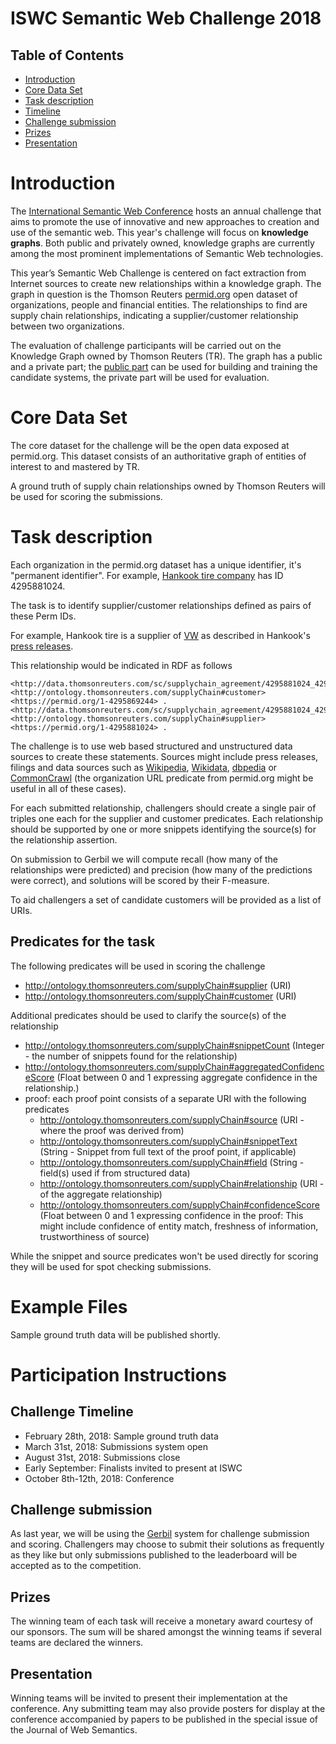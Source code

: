 # ISWC Semantic Web Challenge 2018

## Table of Contents
- [Introduction](#introduction)
- [Core Data Set](#core-data-set)
- [Task description](#task-description)
- [Timeline](#challenge-timeline)
- [Challenge submission](#challenge-submission)
- [Prizes](#prizes)
- [Presentation](#presentation)

# Introduction
The [International Semantic Web Conference](https://iswc2018.semanticweb.org) hosts an annual challenge that aims to promote the use of innovative and new approaches to creation and use of the semantic web. This year's challenge will focus on **knowledge graphs**. Both public and privately owned, knowledge graphs are currently among the most prominent implementations of Semantic Web technologies.

This year’s Semantic Web Challenge is centered on fact extraction from Internet sources to create new relationships within a knowledge graph. The graph in question is the Thomson Reuters [permid.org](permid.org) open dataset of organizations, people and financial entities. The relationships to find are supply chain relationships, indicating a supplier/customer relationship between two organizations.

The evaluation of challenge participants will be carried out on the Knowledge Graph owned by Thomson Reuters (TR). The graph has a public and a private part; the [public part](https://permid.org/) can be used for building and training the candidate systems, the private part will be used for evaluation.

# Core Data Set
The core dataset for the challenge will be the open data exposed at permid.org. This dataset consists of an authoritative graph of entities of interest to and mastered by TR.

A ground truth of supply chain relationships owned by Thomson Reuters will be used for scoring the submissions.

# Task description
Each organization in the permid.org dataset has a unique identifier, it's "permanent identifier". For example, [Hankook tire company](https://permid.org/1-4295881024) has ID 4295881024.

The task is to identify supplier/customer relationships defined as pairs of these Perm IDs.

For example, Hankook tire is a supplier of [VW](https://permid.org/1-4295869244) as described in Hankook's [press releases](https://www.hankooktire-mediacenter.com).

This relationship would be indicated in RDF as follows
```
<http://data.thomsonreuters.com/sc/supplychain_agreement/4295881024_4295869244> <http://ontology.thomsonreuters.com/supplyChain#customer> <https://permid.org/1-4295869244> .
<http://data.thomsonreuters.com/sc/supplychain_agreement/4295881024_4295869244> <http://ontology.thomsonreuters.com/supplyChain#supplier> <https://permid.org/1-4295881024> .
```

The challenge is to use web based structured and unstructured data sources to create these statements. Sources might include press releases, filings and data sources such as [Wikipedia](https://www.wikipedia.org), [Wikidata](https://www.wikidata.org), [dbpedia](http://dbpedia.org) or [CommonCrawl](http://commoncrawl.org) (the organization URL predicate from permid.org might be useful in all of these cases).

For each submitted relationship, challengers should create a single pair of triples one each for the supplier and customer predicates. Each relationship should be supported by one or more snippets identifying the source(s) for the relationship assertion.

On submission to Gerbil we will compute recall (how many of the relationships were predicted) and precision (how many of the predictions were correct), and solutions will be scored by their F-measure.

To aid challengers a set of candidate customers will be provided as a list of URIs.

## Predicates for the task

The following predicates will be used in scoring the challenge

- http://ontology.thomsonreuters.com/supplyChain#supplier (URI)
- http://ontology.thomsonreuters.com/supplyChain#customer (URI)

Additional predicates should be used to clarify the source(s) of the relationship
- http://ontology.thomsonreuters.com/supplyChain#snippetCount  (Integer - the number of snippets found for the relationship)
- http://ontology.thomsonreuters.com/supplyChain#aggregatedConfidenceScore (Float between 0 and 1 expressing aggregate confidence in the relationship.)
- proof: each proof point consists of a separate URI with the following predicates
    - http://ontology.thomsonreuters.com/supplyChain#source (URI - where the proof was derived from)
    - http://ontology.thomsonreuters.com/supplyChain#snippetText (String - Snippet from full text of the proof point, if applicable)
    - http://ontology.thomsonreuters.com/supplyChain#field (String - field(s) used if from structured data)
    - http://ontology.thomsonreuters.com/supplyChain#relationship (URI - of the aggregate relationship)
    - http://ontology.thomsonreuters.com/supplyChain#confidenceScore (Float between 0 and 1 expressing confidence in the proof:  This might include confidence of entity match, freshness of information, trustworthiness of source)

While the snippet and source predicates won't be used directly for scoring they will be used for spot checking submissions.

# Example Files
Sample ground truth data will be published shortly.

# Participation Instructions

## Challenge Timeline
- February 28th, 2018: Sample ground truth data
- March 31st, 2018: Submissions system open
- August 31st, 2018: Submissions close
- Early September: Finalists invited to present at ISWC
- October 8th-12th, 2018: Conference

## Challenge submission

As last year, we will be using the [Gerbil](http://swc2018.aksw.org/gerbil/config) system for challenge submission and scoring. Challengers may choose to submit their solutions as frequently as they like but only submissions published to the leaderboard will be accepted as to the competition.

## Prizes
The winning team of each task will receive a monetary award courtesy of our sponsors. The sum will be shared amongst the winning teams if several teams are declared the winners.

## Presentation
Winning teams will be invited to present their implementation at the conference. Any submitting team may also provide posters for display at the conference accompanied by  papers to be published in the special issue of the Journal of Web Semantics.
